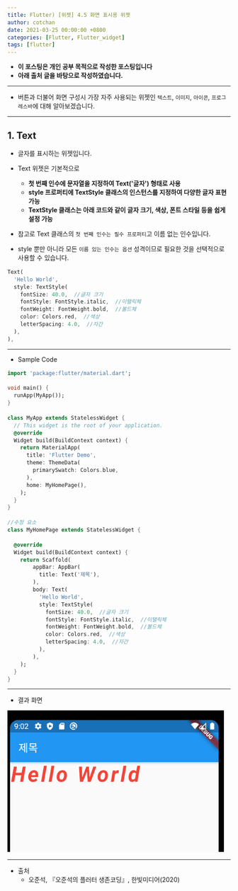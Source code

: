 ```yaml
---
title: Flutter) [위젯] 4.5 화면 표시용 위젯
author: cotchan
date: 2021-03-25 00:00:00 +0800
categories: [Flutter, Flutter_widget]
tags: [flutter]   
---
```


+ **이 포스팅은 개인 공부 목적으로 작성한 포스팅입니다**
+ **아래 출처 글을 바탕으로 작성하였습니다.**

---

+ 버튼과 더불어 화면 구성시 가장 자주 사용되는 위젯인 `텍스트`, `이미지`, `아이콘`, `프로그레스바`에 대해 알아보겠습니다.

---

## 1. Text 

+ 글자를 표시하는 위젯입니다.

+ Text 위젯은 기본적으로
  + **첫 번째 인수에 문자열을 지정하여 Text('글자') 형태로 사용**
  + **style 프로퍼티에 TextStyle 클래스의 인스턴스를 지정하여 다양한 글자 표현 가능**
  + **TextStyle 클래스는 아래 코드와 같이 글자 크기, 색상, 폰트 스타일 등을 쉽게 설정 가능**
+ 참고로 Text 클래스의 `첫 번째 인수는 필수 프로퍼티`고 이름 없는 인수입니다.
+ style 뿐만 아니라 모든 `이름 있는 인수는 옵션` 성격이므로 필요한 것을 선택적으로 사용할 수 있습니다.

```dart
Text(
  'Hello World',
  style: TextStyle(
    fontSize: 40.0,  //글자 크기
    fontStyle: FontStyle.italic,  //이탤릭체
    fontWeight: FontWeight.bold,  //볼드체
    color: Colors.red,  //색상
    letterSpacing: 4.0,  //자간
  ),
),
```

---

+ Sample Code

```dart
import 'package:flutter/material.dart';

void main() {
  runApp(MyApp());
}

class MyApp extends StatelessWidget {
  // This widget is the root of your application.
  @override
  Widget build(BuildContext context) {
    return MaterialApp(
      title: 'Flutter Demo',
      theme: ThemeData(
        primarySwatch: Colors.blue,
      ),
      home: MyHomePage(),
    );
  }
}

//수정 요소
class MyHomePage extends StatelessWidget {

  @override
  Widget build(BuildContext context) {
    return Scaffold(
        appBar: AppBar(
          title: Text('제목'),
        ),
        body: Text(
          'Hello World',
          style: TextStyle(
            fontSize: 40.0,  //글자 크기
            fontStyle: FontStyle.italic,  //이탤릭체
            fontWeight: FontWeight.bold,  //볼드체
            color: Colors.red,  //색상
            letterSpacing: 4.0,  //자간
          ),
        ),
    );
  }
}
```

---

+ 결과 화면

![Desktop View](/assets/img/post/flutter/2021-03-25-widget-21.png)

---

+ 출처
  + 오준석, 『오준석의 플러터 생존코딩』, 한빛미디어(2020)

